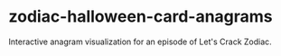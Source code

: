 # zodiac-halloween-card-anagrams
Interactive anagram visualization for an episode of Let's Crack Zodiac.
